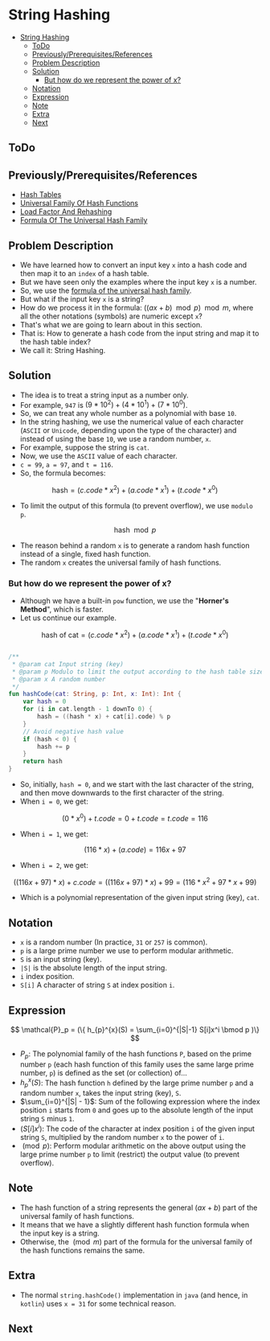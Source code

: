 # String Hashing

<!-- TOC -->
* [String Hashing](#string-hashing)
  * [ToDo](#todo)
  * [Previously/Prerequisites/References](#previouslyprerequisitesreferences)
  * [Problem Description](#problem-description)
  * [Solution](#solution)
    * [But how do we represent the power of x?](#but-how-do-we-represent-the-power-of-x)
  * [Notation](#notation)
  * [Expression](#expression)
  * [Note](#note)
  * [Extra](#extra)
  * [Next](#next)
<!-- TOC -->

## ToDo

## Previously/Prerequisites/References

* [Hash Tables](05hashTables.md)
* [Universal Family Of Hash Functions](10universalFamilyOfHashFunctions.md)
* [Load Factor And Rehashing](15loadFactorAndRehashing.md)
* [Formula Of The Universal Hash Family](20formulaOfUniversalFamilyOfHashFunctions.md)

## Problem Description

* We have learned how to convert an input key `x` into a hash code and then map it to an `index` of a hash table.
* But we have seen only the examples where the input key `x` is a number.
* So, we use the [formula of the universal hash family](20formulaOfUniversalFamilyOfHashFunctions.md).
* But what if the input key `x` is a string?
* How do we process it in the formula: $((ax + b) \mod p) \mod m$, where all the other notations (symbols) are numeric except `x`?
* That's what we are going to learn about in this section.
* That is: How to generate a hash code from the input string and map it to the hash table index?
* We call it: String Hashing.

## Solution

* The idea is to treat a string input as a number only.
* For example, `947` is $(9 * 10^2) + (4 * 10^1) + (7 * 10^0)$.
* So, we can treat any whole number as a polynomial with base `10`.
* In the string hashing, we use the numerical value of each character (`ASCII` or `Unicode`, depending upon the type of the character) and instead of using the base `10`, we use a random number, `x`.
* For example, suppose the string is `cat`.
* Now, we use the `ASCII` value of each character. 
* `c = 99`, `a = 97`, and `t = 116`. 
* So, the formula becomes:

$$
\text{hash} = (c.code * x^2) + (a.code * x^1) + (t.code * x^0)
$$

* To limit the output of this formula (to prevent overflow), we use `modulo p`.

$$
\text{hash} \mod p
$$

* The reason behind a random `x` is to generate a random hash function instead of a single, fixed hash function.
* The random `x` creates the universal family of hash functions.

### But how do we represent the power of x?

* Although we have a built-in `pow` function, we use the "**Horner's Method**", which is faster. 
* Let us continue our example.

$$
\text{hash of cat} = (c.code * x^2) + (a.code * x^1) + (t.code * x^0)
$$

```kotlin

/**
 * @param cat Input string (key)
 * @param p Modulo to limit the output according to the hash table size
 * @param x A random number
 */
fun hashCode(cat: String, p: Int, x: Int): Int {
    var hash = 0
    for (i in cat.length - 1 downTo 0) {
        hash = ((hash * x) + cat[i].code) % p
    }
    // Avoid negative hash value
    if (hash < 0) {
        hash += p
    }
    return hash
}


```

* So, initially, `hash = 0`, and we start with the last character of the string, and then move downwards to the first character of the string. 
* When `i = 0`, we get:

$$
(0 * x^0) + t.code = 0 + t.code = t.code = 116
$$

* When `i = 1`, we get:

$$
(116 * x) + (a.code) = 116x + 97
$$

* When `i = 2`, we get:

$$
((116x + 97) * x) + c.code  
= ((116x + 97) * x) + 99   
= (116 * x^2 + 97 * x + 99)  
$$

* Which is a polynomial representation of the given input string (key), `cat`.

## Notation

* `x` is a random number (In practice, `31` or `257` is common).
* `p` is a large prime number we use to perform modular arithmetic.
* `S` is an input string (key).
* `|S|` is the absolute length of the input string.
* `i` index position.
* `S[i]` A character of string `S` at index position `i`.


## Expression

$$
\mathcal{P}_p = (\{ h_{p}^{x}(S) = \sum_{i=0}^{|S|-1} S[i]x^i \bmod p )\}
$$


* $P_p$: The polynomial family of the hash functions `P`, based on the prime number `p` (each hash function of this family uses the same large prime number, `p`) is defined as the set (or collection) of...
* $h_{p}^{x}(S)$: The hash function `h` defined by the large prime number `p` and a random number `x`, takes the input string (key), `S`.
* $\sum_{i=0}^{|S| - 1}$: Sum of the following expression where the index position `i` starts from `0` and goes up to the absolute length of the input string `S` minus `1`.
* $(S[i]x^{i})$: The code of the character at index position `i` of the given input string `S`, multiplied by the random number `x` to the power of `i`.
* $\pmod p$: Perform modular arithmetic on the above output using the large prime number `p` to limit (restrict) the output value (to prevent overflow). 

## Note

* The hash function of a string represents the general $(ax + b)$ part of the universal family of hash functions.
* It means that we have a slightly different hash function formula when the input key is a string.
* Otherwise, the $\pmod m$ part of the formula for the universal family of the hash functions remains the same.

## Extra

* The normal `string.hashCode()` implementation in `java` (and hence, in `kotlin`) uses `x = 31` for some technical reason.

## Next